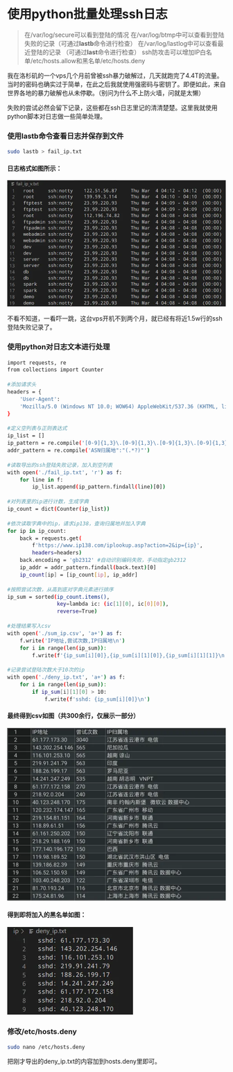 # 使用python批量处理ssh日志

> 在/var/log/secure可以看到登陆的情况
> 在/var/log/btmp中可以查看到登陆失败的记录（可通过**lastb**命令进行检查）
> 在/var/log/lastlog中可以查看最近登陆的记录 （可通过**last**命令进行检查）
> ssh防攻击可以增加IP白名单/etc/hosts.allow和黑名单/etc/hosts.deny

我在洛杉矶的一个vps几个月前曾被ssh暴力破解过，几天就跑完了4.4T的流量。当时的密码也确实过于简单，在此之后我就使用强密码与密钥了。即便如此，来自世界各地的暴力破解也从未停歇。（别问为什么不上防火墙，问就是太懒）

失败的尝试必然会留下记录，这些都在ssh日志里记的清清楚楚。这里我就使用python脚本对日志做一些简单处理。

### 使用lastb命令查看日志并保存到文件

```bash
sudo lastb > fail_ip.txt
```

#### 日志格式如图所示：

![图 1](/pic/6.1.webp)

不看不知道，一看吓一跳，这台vps开机不到两个月，就已经有将近1.5w行的ssh登陆失败记录了。



### 使用python对日志文本进行处理


```bash
import requests, re
from collections import Counter

#添加请求头
headers = {
    'User-Agent':
    'Mozilla/5.0 (Windows NT 10.0; WOW64) AppleWebKit/537.36 (KHTML, like Gecko) Chrome/69.0.3497.81 Safari/537.36'
}

#定义空列表与正则表达式
ip_list = []
ip_pattern = re.compile('[0-9]{1,3}\.[0-9]{1,3}\.[0-9]{1,3}\.[0-9]{1,3}')
addr_pattern = re.compile('ASN归属地":"(.*?)"')

#读取导出的ssh登陆失败记录，加入到空列表
with open('./fail_ip.txt', 'r') as f:
    for line in f:
        ip_list.append(ip_pattern.findall(line)[0])

#对列表里的ip进行计数，生成字典
ip_count = dict(Counter(ip_list))

#依次读取字典中的ip，请求ip138，查询归属地并加入字典
for ip in ip_count:
    back = requests.get(
        f'https://www.ip138.com/iplookup.asp?action=2&ip={ip}',
        headers=headers)
    back.encoding = 'gb2312' #自动识别编码失败，手动指定gb2312
    ip_addr = addr_pattern.findall(back.text)[0]
    ip_count[ip] = [ip_count[ip], ip_addr]

#按照尝试次数，从高到底对字典元素进行排序
ip_sum = sorted(ip_count.items(),
                key=lambda ic: (ic[1][0], ic[0][0]),
                reverse=True)

#处理结果写入csv
with open('./sum_ip.csv', 'a+') as f:
    f.write('IP地址,尝试次数,IP归属地\n')
    for i in range(len(ip_sum)):
        f.write(f'{ip_sum[i][0]},{ip_sum[i][1][0]},{ip_sum[i][1][1]}\n')
        
#记录尝试登陆次数大于10次的ip
with open('./deny_ip.txt', 'a+') as f:
    for i in range(len(ip_sum)):
        if ip_sum[i][1][0] > 10:
            f.write(f'sshd: {ip_sum[i][0]}\n')
```

#### 最终得到csv如图（共300余行，仅展示一部分）

![图 2](/pic/6.2.webp)

#### 得到即将加入的黑名单如图：

![图 3](/pic/6.3.webp)

### 修改/etc/hosts.deny

```bash
sudo nano /etc/hosts.deny
```

把刚才导出的deny_ip.txt的内容加到hosts.deny里即可。
